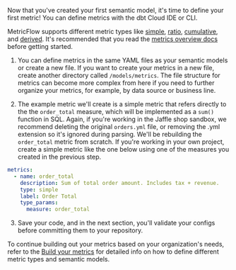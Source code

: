 Now that you've created your first semantic model, it's time to define your first metric! You can define metrics with the dbt Cloud IDE or CLI.

MetricFlow supports different metric types like [simple](/docs/build/simple), [ratio](/docs/build/ratio), [cumulative](/docs/build/cumulative), and [derived](/docs/build/derived). It's recommended that you read the [metrics overview docs](/docs/build/metrics-overview) before getting started.

1. You can define metrics in the same YAML files as your semantic models or create a new file. If you want to create your metrics in a new file, create another directory called `/models/metrics`. The file structure for metrics can become more complex from here if you need to further organize your metrics, for example, by data source or business line.

2. The example metric we'll create is a simple metric that refers directly to the the `order_total` measure, which will be implemented as a `sum()` function in SQL. Again, if you're working in the Jaffle shop sandbox, we recommend deleting the original `orders.yml` file, or removing the .yml extension so it's ignored during parsing. We'll be rebuilding the `order_total` metric from scratch. If you're working in your own project, create a simple metric like the one below using one of the measures you created in the previous step.

```yaml
metrics:
  - name: order_total
    description: Sum of total order amount. Includes tax + revenue.
    type: simple
    label: Order Total
    type_params:
      measure: order_total
```

3. Save your code, and in the next section, you'll validate your configs before committing them to your repository.

To continue building out your metrics based on your organization's needs, refer to the [Build your metrics](/docs/build/build-metrics-intro) for detailed info on how to define different metric types and semantic models.
